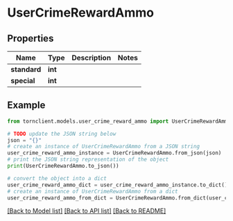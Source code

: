 # UserCrimeRewardAmmo


## Properties

Name | Type | Description | Notes
------------ | ------------- | ------------- | -------------
**standard** | **int** |  | 
**special** | **int** |  | 

## Example

```python
from tornclient.models.user_crime_reward_ammo import UserCrimeRewardAmmo

# TODO update the JSON string below
json = "{}"
# create an instance of UserCrimeRewardAmmo from a JSON string
user_crime_reward_ammo_instance = UserCrimeRewardAmmo.from_json(json)
# print the JSON string representation of the object
print(UserCrimeRewardAmmo.to_json())

# convert the object into a dict
user_crime_reward_ammo_dict = user_crime_reward_ammo_instance.to_dict()
# create an instance of UserCrimeRewardAmmo from a dict
user_crime_reward_ammo_from_dict = UserCrimeRewardAmmo.from_dict(user_crime_reward_ammo_dict)
```
[[Back to Model list]](../README.md#documentation-for-models) [[Back to API list]](../README.md#documentation-for-api-endpoints) [[Back to README]](../README.md)


